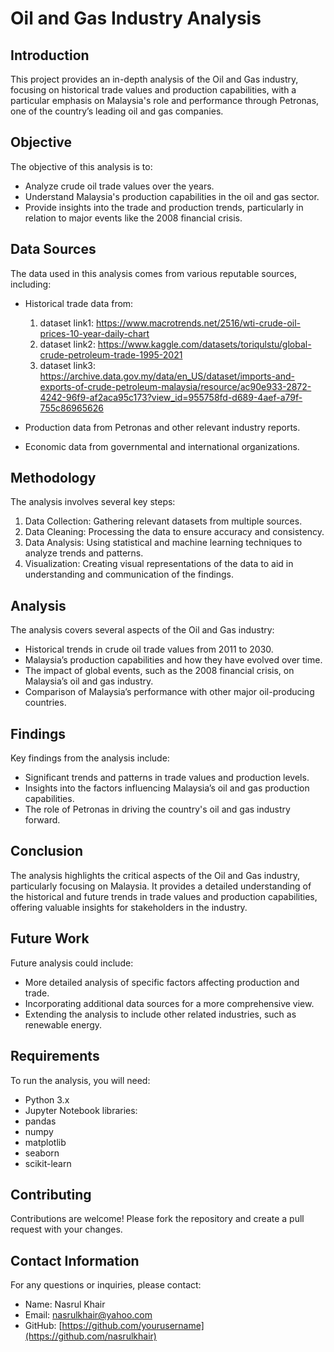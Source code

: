 # Oil and Gas Industry Analysis

## Introduction
This project provides an in-depth analysis of the Oil and Gas industry, focusing on historical trade values and production capabilities, with a particular emphasis on Malaysia's role and performance through Petronas, one of the country’s leading oil and gas companies.

## Objective
The objective of this analysis is to:
- Analyze crude oil trade values over the years.
- Understand Malaysia's production capabilities in the oil and gas sector.
- Provide insights into the trade and production trends, particularly in relation to major events like the 2008 financial crisis.

## Data Sources
The data used in this analysis comes from various reputable sources, including:
- Historical trade data from:
  
  1. dataset link1: https://www.macrotrends.net/2516/wti-crude-oil-prices-10-year-daily-chart
  2. dataset link2: https://www.kaggle.com/datasets/toriqulstu/global-crude-petroleum-trade-1995-2021
  3. dataset link3: https://archive.data.gov.my/data/en_US/dataset/imports-and-exports-of-crude-petroleum-malaysia/resource/ac90e933-2872-4242-96f9-af2aca95c173?view_id=955758fd-d689-4aef-a79f-755c86965626
  
- Production data from Petronas and other relevant industry reports.
- Economic data from governmental and international organizations.

## Methodology
The analysis involves several key steps:
1. Data Collection: Gathering relevant datasets from multiple sources.
2. Data Cleaning: Processing the data to ensure accuracy and consistency.
3. Data Analysis: Using statistical and machine learning techniques to analyze trends and patterns.
4. Visualization: Creating visual representations of the data to aid in understanding and communication of the findings.

## Analysis
The analysis covers several aspects of the Oil and Gas industry:
- Historical trends in crude oil trade values from 2011 to 2030.
- Malaysia’s production capabilities and how they have evolved over time.
- The impact of global events, such as the 2008 financial crisis, on Malaysia’s oil and gas industry.
- Comparison of Malaysia’s performance with other major oil-producing countries.

## Findings
Key findings from the analysis include:
- Significant trends and patterns in trade values and production levels.
- Insights into the factors influencing Malaysia’s oil and gas production capabilities.
- The role of Petronas in driving the country's oil and gas industry forward.

## Conclusion
The analysis highlights the critical aspects of the Oil and Gas industry, particularly focusing on Malaysia. It provides a detailed understanding of the historical and future trends in trade values and production capabilities, offering valuable insights for stakeholders in the industry.

## Future Work
Future analysis could include:
- More detailed analysis of specific factors affecting production and trade.
- Incorporating additional data sources for a more comprehensive view.
- Extending the analysis to include other related industries, such as renewable energy.

## Requirements
To run the analysis, you will need:
- Python 3.x
- Jupyter Notebook
libraries:
- pandas
- numpy
- matplotlib
- seaborn
- scikit-learn

## Contributing
Contributions are welcome! Please fork the repository and create a pull request with your changes.

## Contact Information
For any questions or inquiries, please contact:
- Name: Nasrul Khair
- Email: nasrulkhair@yahoo.com
- GitHub: [https://github.com/yourusername](https://github.com/nasrulkhair)
